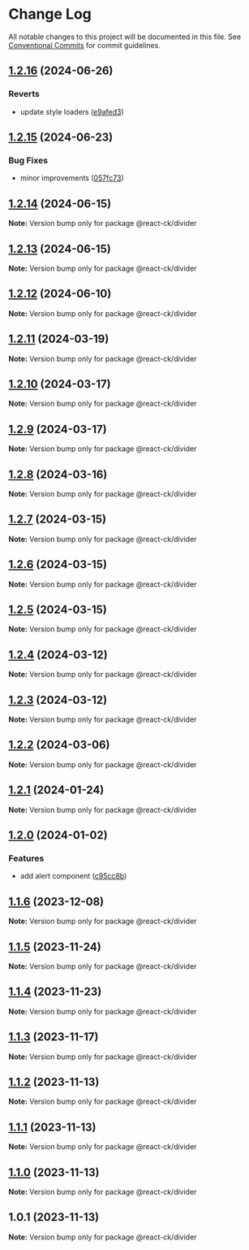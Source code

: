 # Change Log

All notable changes to this project will be documented in this file.
See [Conventional Commits](https://conventionalcommits.org) for commit guidelines.

## [1.2.16](https://github.com/abelflopes/react-ck/compare/@react-ck/divider@1.2.15...@react-ck/divider@1.2.16) (2024-06-26)


### Reverts

* update style loaders ([e9afed3](https://github.com/abelflopes/react-ck/commit/e9afed309e7893e95b4b02cceb7e9636670740b8))



## [1.2.15](https://github.com/abelflopes/react-ck/compare/@react-ck/divider@1.2.14...@react-ck/divider@1.2.15) (2024-06-23)


### Bug Fixes

* minor improvements ([057fc73](https://github.com/abelflopes/react-ck/commit/057fc73a40b858d25f8e3e60cea7d4ec9fe021ed))



## [1.2.14](https://github.com/abelflopes/react-ck/compare/@react-ck/divider@1.2.13...@react-ck/divider@1.2.14) (2024-06-15)

**Note:** Version bump only for package @react-ck/divider





## [1.2.13](https://github.com/abelflopes/react-ck/compare/@react-ck/divider@1.2.12...@react-ck/divider@1.2.13) (2024-06-15)

**Note:** Version bump only for package @react-ck/divider





## [1.2.12](https://github.com/abelflopes/react-ck/compare/@react-ck/divider@1.2.11...@react-ck/divider@1.2.12) (2024-06-10)

**Note:** Version bump only for package @react-ck/divider





## [1.2.11](https://github.com/abelflopes/react-ck/compare/@react-ck/divider@1.2.10...@react-ck/divider@1.2.11) (2024-03-19)

**Note:** Version bump only for package @react-ck/divider





## [1.2.10](https://github.com/abelflopes/react-ck/compare/@react-ck/divider@1.2.9...@react-ck/divider@1.2.10) (2024-03-17)

**Note:** Version bump only for package @react-ck/divider





## [1.2.9](https://github.com/abelflopes/react-ck/compare/@react-ck/divider@1.2.8...@react-ck/divider@1.2.9) (2024-03-17)

**Note:** Version bump only for package @react-ck/divider





## [1.2.8](https://github.com/abelflopes/react-ck/compare/@react-ck/divider@1.2.7...@react-ck/divider@1.2.8) (2024-03-16)

**Note:** Version bump only for package @react-ck/divider





## [1.2.7](https://github.com/abelflopes/react-ck/compare/@react-ck/divider@1.2.6...@react-ck/divider@1.2.7) (2024-03-15)

**Note:** Version bump only for package @react-ck/divider





## [1.2.6](https://github.com/abelflopes/react-ck/compare/@react-ck/divider@1.2.5...@react-ck/divider@1.2.6) (2024-03-15)

**Note:** Version bump only for package @react-ck/divider





## [1.2.5](https://github.com/abelflopes/react-ck/compare/@react-ck/divider@1.2.4...@react-ck/divider@1.2.5) (2024-03-15)

**Note:** Version bump only for package @react-ck/divider





## [1.2.4](https://github.com/abelflopes/react-ck/compare/@react-ck/divider@1.2.3...@react-ck/divider@1.2.4) (2024-03-12)

**Note:** Version bump only for package @react-ck/divider





## [1.2.3](https://github.com/abelflopes/react-ck/compare/@react-ck/divider@1.2.2...@react-ck/divider@1.2.3) (2024-03-12)

**Note:** Version bump only for package @react-ck/divider





## [1.2.2](https://github.com/abelflopes/react-ck/compare/@react-ck/divider@1.2.1...@react-ck/divider@1.2.2) (2024-03-06)

**Note:** Version bump only for package @react-ck/divider





## [1.2.1](https://github.com/abelflopes/react-ck/compare/@react-ck/divider@1.2.0...@react-ck/divider@1.2.1) (2024-01-24)

**Note:** Version bump only for package @react-ck/divider





## [1.2.0](https://github.com/abelflopes/react-ck/compare/@react-ck/divider@1.1.6...@react-ck/divider@1.2.0) (2024-01-02)


### Features

* add alert component ([c95cc8b](https://github.com/abelflopes/react-ck/commit/c95cc8b37c0471b1db11b124d5d676677b64eacb))



## [1.1.6](https://github.com/abelflopes/react-ck/compare/@react-ck/divider@1.1.5...@react-ck/divider@1.1.6) (2023-12-08)

**Note:** Version bump only for package @react-ck/divider





## [1.1.5](https://github.com/abelflopes/react-ck/compare/@react-ck/divider@1.1.4...@react-ck/divider@1.1.5) (2023-11-24)

**Note:** Version bump only for package @react-ck/divider





## [1.1.4](https://github.com/abelflopes/react-ck/compare/@react-ck/divider@1.1.3...@react-ck/divider@1.1.4) (2023-11-23)

**Note:** Version bump only for package @react-ck/divider





## [1.1.3](https://github.com/abelflopes/react-ck/compare/@react-ck/divider@1.1.2...@react-ck/divider@1.1.3) (2023-11-17)

**Note:** Version bump only for package @react-ck/divider





## [1.1.2](https://github.com/abelflopes/react-ck/compare/@react-ck/divider@1.1.1...@react-ck/divider@1.1.2) (2023-11-13)

**Note:** Version bump only for package @react-ck/divider





## [1.1.1](https://github.com/abelflopes/react-ck/compare/@react-ck/divider@1.1.0...@react-ck/divider@1.1.1) (2023-11-13)

**Note:** Version bump only for package @react-ck/divider





## [1.1.0](https://github.com/abelflopes/react-ck/compare/@react-ck/divider@1.0.1...@react-ck/divider@1.1.0) (2023-11-13)

**Note:** Version bump only for package @react-ck/divider





## 1.0.1 (2023-11-13)

**Note:** Version bump only for package @react-ck/divider

